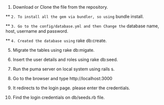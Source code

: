 1. Download or Clone the file from the repository.

** `2. To install all the gem via bundler, so using` bundle install.

** `3. Go to the config/database.yml and then Change the` database name, host, username and password.

** `4. Created the database using` rake db:create.

5. Migrate the tables using rake db:migate.

6. Insert the user details and roles using rake db:seed.

7. Run the puma server on local system using rails s.

8. Go to the browser and type http://localhost:3000

9. It redirects to the login page. please enter the credentials.

10. Find the login credentials on db/seeds.rb file.



